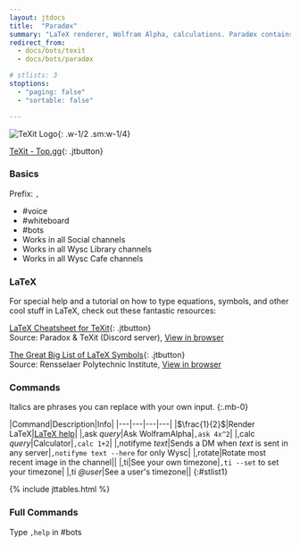 ```yaml
---
layout: jtdocs
title:  "Paradøx"
summary: "LaTeX renderer, Wolfram Alpha, calculations. Paradøx contains all the features of TeXit."
redirect_from:
  - docs/bots/texit
  - docs/bots/paradøx

# stlists: 3
stoptions:
  - "paging: false"
  - "sortable: false"

---
```


![TeXit Logo](https://images.discordapp.net/avatars/510789298321096704/f250cb1254053fd8dc670562dc636356.png?size=512){: .w-1/2 .sm:w-1/4}

[TeXit - Top.gg](https://top.gg/bot/510789298321096704){: .jtbutton}

### Basics

Prefix: `,`

* \#voice
* \#whiteboard
* \#bots
* Works in all Social channels
* Works in all Wysc Library channels
* Works in all Wysc Cafe channels

### LaTeX

For special help and a tutorial on how to type equations, symbols, and other cool stuff in LaTeX, check out these fantastic resources:


[LaTeX Cheatsheet for TeXit](/docs/assets/texit_cheatsheet_1.pdf){: .jtbutton}<br>
Source: Paradox & TeXit (Discord server), [View in browser](https://docs.google.com/viewerng/viewer?url=https://cdn.discordapp.com/attachments/554128715790155796/555351313836277781/texit_cheatsheet_1.pdf)

[The Great Big List of LaTeX Symbols](https://www.rpi.edu/dept/arc/training/latex/LaTeX_symbols.pdf){: .jtbutton}<br>
Source: Rensselaer Polytechnic Institute, [View in browser](https://docs.google.com/viewerng/viewer?url=https://www.rpi.edu/dept/arc/training/latex/LaTeX_symbols.pdf)



### Commands

Italics are phrases you can replace with your own input.
{:.mb-0}

|Command|Description|Info|
|---|---|---|---|
|$\frac{1}{2}$|Render LaTeX|[LaTeX help](#latex)|
|,ask *query*|Ask WolframAlpha|`,ask 4x^2`|
|,calc *query*|Calculator|`,calc 1+2`|
|,notifyme *text*|Sends a DM when *text* is sent in any server|`,notifyme text --here` for only Wysc|
|,rotate|Rotate most recent image in the channel||
|,ti|See your own timezone|`,ti --set` to set your timezone|
|,ti *@user*|See a user's timezone||
{:#stlist1}


{% include jttables.html %}


### Full Commands

Type `,help` in #bots
